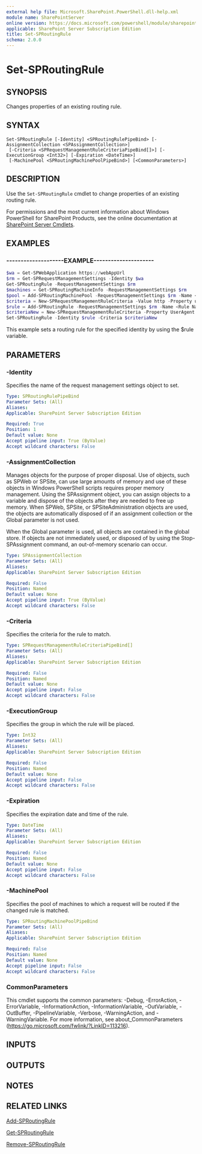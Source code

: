 ```yaml
---
external help file: Microsoft.SharePoint.PowerShell.dll-help.xml
module name: SharePointServer
online version: https://docs.microsoft.com/powershell/module/sharepoint-server/set-sproutingrule
applicable: SharePoint Server Subscription Edition
title: Set-SPRoutingRule
schema: 2.0.0
---
```


# Set-SPRoutingRule

## SYNOPSIS
Changes properties of an existing routing rule.


## SYNTAX

```
Set-SPRoutingRule [-Identity] <SPRoutingRulePipeBind> [-AssignmentCollection <SPAssignmentCollection>]
 [-Criteria <SPRequestManagementRuleCriteriaPipeBind[]>] [-ExecutionGroup <Int32>] [-Expiration <DateTime>]
 [-MachinePool <SPRoutingMachinePoolPipeBind>] [<CommonParameters>]
```

## DESCRIPTION
Use the `Set-SPRoutingRule` cmdlet to change properties of an existing routing rule.

For permissions and the most current information about Windows PowerShell for SharePoint Products, see the online documentation at [SharePoint Server Cmdlets](https://docs.microsoft.com/powershell/sharepoint/sharepoint-server/sharepoint-server-cmdlets).


## EXAMPLES

### --------------------EXAMPLE---------------------
```powershell
$wa = Get-SPWebApplication https://webAppUrl
$rm = Get-SPRequestManagementSettings -Identity $wa
Get-SPRoutingRule -RequestManagementSettings $rm
$machines = Get-SPRoutingMachineInfo -RequestManagementSettings $rm
$pool = Add-SPRoutingMachinePool -RequestManagementSettings $rm -Name <Name of Pool> -MachineTargets $machines
$criteria = New-SPRequestManagementRuleCriteria -Value http -Property url -MatchType startswith -CaseSensitive $false
$rule = Add-SPRoutingRule -RequestManagementSettings $rm -Name <Rule Name> -Criteria $c -MachinePool $pool
$criteriaNew = New-SPRequestManagementRuleCriteria -Property UserAgent -MatchType Equals -Value "Mozilla/4.0 (compatible; MSIE 4.01; Windows NT; MS Search 6.0 Robot)"
Set-SPRoutingRule -Identity $rule -Criteria $criteriaNew
```

This example sets a routing rule for the specified identity by using the $rule variable.


## PARAMETERS

### -Identity
Specifies the name of the request management settings object to set.

```yaml
Type: SPRoutingRulePipeBind
Parameter Sets: (All)
Aliases: 
Applicable: SharePoint Server Subscription Edition

Required: True
Position: 1
Default value: None
Accept pipeline input: True (ByValue)
Accept wildcard characters: False
```

### -AssignmentCollection
Manages objects for the purpose of proper disposal. Use of objects, such as SPWeb or SPSite, can use large amounts of memory and use of these objects in Windows PowerShell scripts requires proper memory management. Using the SPAssignment object, you can assign objects to a variable and dispose of the objects after they are needed to free up memory. When SPWeb, SPSite, or SPSiteAdministration objects are used, the objects are automatically disposed of if an assignment collection or the Global parameter is not used.

When the Global parameter is used, all objects are contained in the global store. If objects are not immediately used, or disposed of by using the Stop-SPAssignment command, an out-of-memory scenario can occur.

```yaml
Type: SPAssignmentCollection
Parameter Sets: (All)
Aliases: 
Applicable: SharePoint Server Subscription Edition

Required: False
Position: Named
Default value: None
Accept pipeline input: True (ByValue)
Accept wildcard characters: False
```

### -Criteria
Specifies the criteria for the rule to match.

```yaml
Type: SPRequestManagementRuleCriteriaPipeBind[]
Parameter Sets: (All)
Aliases: 
Applicable: SharePoint Server Subscription Edition

Required: False
Position: Named
Default value: None
Accept pipeline input: False
Accept wildcard characters: False
```

### -ExecutionGroup
Specifies the group in which the rule will be placed.

```yaml
Type: Int32
Parameter Sets: (All)
Aliases: 
Applicable: SharePoint Server Subscription Edition

Required: False
Position: Named
Default value: None
Accept pipeline input: False
Accept wildcard characters: False
```

### -Expiration
Specifies the expiration date and time of the rule.

```yaml
Type: DateTime
Parameter Sets: (All)
Aliases: 
Applicable: SharePoint Server Subscription Edition

Required: False
Position: Named
Default value: None
Accept pipeline input: False
Accept wildcard characters: False
```

### -MachinePool
Specifies the pool of machines to which a request will be routed if the changed rule is matched.

```yaml
Type: SPRoutingMachinePoolPipeBind
Parameter Sets: (All)
Aliases: 
Applicable: SharePoint Server Subscription Edition

Required: False
Position: Named
Default value: None
Accept pipeline input: False
Accept wildcard characters: False
```

### CommonParameters
This cmdlet supports the common parameters: -Debug, -ErrorAction, -ErrorVariable, -InformationAction, -InformationVariable, -OutVariable, -OutBuffer, -PipelineVariable, -Verbose, -WarningAction, and -WarningVariable. For more information, see about_CommonParameters (https://go.microsoft.com/fwlink/?LinkID=113216).

## INPUTS

## OUTPUTS

## NOTES

## RELATED LINKS

[Add-SPRoutingRule](Add-SPRoutingRule.md)

[Get-SPRoutingRule](Get-SPRoutingRule.md)

[Remove-SPRoutingRule](Remove-SPRoutingRule.md)
